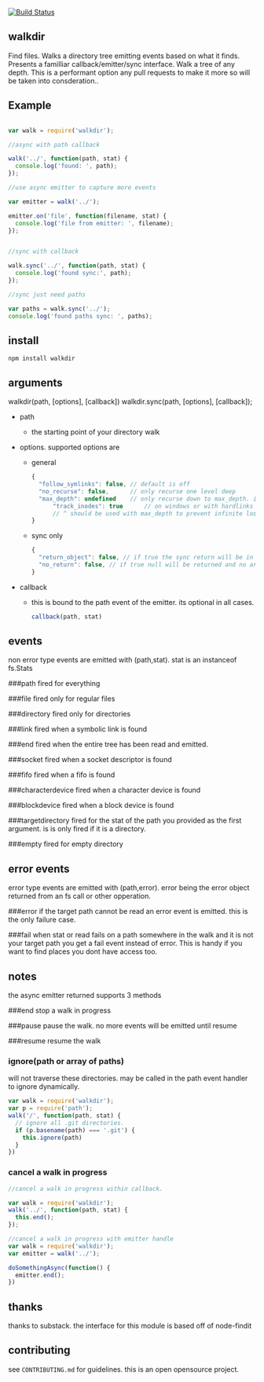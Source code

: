 [![Build Status](https://secure.travis-ci.org/soldair/node-walkdir.png)](http://travis-ci.org/soldair/node-walkdir)
 
## walkdir

Find files. Walks a directory tree emitting events based on what it finds. Presents a familliar callback/emitter/sync interface. Walk a tree of any depth. This is a performant option any pull requests to make it more so will be taken into consderation.. 

## Example

```js

var walk = require('walkdir');

//async with path callback 

walk('../', function(path, stat) {
  console.log('found: ', path);
});

//use async emitter to capture more events

var emitter = walk('../');

emitter.on('file', function(filename, stat) {
  console.log('file from emitter: ', filename);
});


//sync with callback

walk.sync('../', function(path, stat) {
  console.log('found sync:', path);
});

//sync just need paths

var paths = walk.sync('../');
console.log('found paths sync: ', paths);

```


## install

	npm install walkdir

## arguments

walkdir(path, [options], [callback])
walkdir.sync(path, [options], [callback]);

- path
  - the starting point of your directory walk

- options. supported options are
  - general

	```js
	{
	  "follow_symlinks": false, // default is off 
	  "no_recurse": false,      // only recurse one level deep
	  "max_depth": undefined    // only recurse down to max_depth. if you need more than no_recurse
          "track_inodes": true      // on windows or with hardlinks some files are not emitted due to inode collision. 
          // ^ should be used with max_depth to prevent infinite loop
	}
	```

  - sync only

	```js
	{
	  "return_object": false, // if true the sync return will be in {path:stat} format instead of [path,path,...]
	  "no_return": false, // if true null will be returned and no array or object will be created with found paths. useful for large listings
	}
	```

- callback
  - this is bound to the path event of the emitter. its optional in all cases.

	```js
	callback(path, stat)
	```

## events

non error type events are emitted with (path,stat). stat is an instanceof fs.Stats

###path
fired for everything

###file
fired only for regular files

###directory
fired only for directories

###link
fired when a symbolic link is found

###end
fired when the entire tree has been read and emitted.

###socket
fired when a socket descriptor is found

###fifo
fired when a fifo is found

###characterdevice
fired when a character device is found

###blockdevice
fired when a block device is found

###targetdirectory
fired for the stat of the path you provided as the first argument. is is only fired if it is a directory.

###empty
fired for empty directory

## error events
error type events are emitted with (path,error). error being the error object returned from an fs call or other opperation.

###error
if the target path cannot be read an error event is emitted. this is the only failure case.

###fail
when stat or read fails on a path somewhere in the walk and it is not your target path you get a fail event instead of error.
This is handy if you want to find places you dont have access too.

## notes
the async emitter returned supports 3 methods

###end
  stop a walk in progress

###pause
  pause the walk. no more events will be emitted until resume

###resume
  resume the walk

### ignore(path or array of paths)
  will not traverse these directories. may be called in the path event handler to ignore dynamically. 
  ```js
  var walk = require('walkdir');
  var p = require('path');
  walk('/', function(path, stat) {
    // ignore all .git directories.
    if (p.basename(path) === '.git') {
      this.ignore(path)
    }
  })
  ```

### cancel a walk in progress
  ```js
  //cancel a walk in progress within callback.

  var walk = require('walkdir');
  walk('../', function(path, stat) {
    this.end();
  });

  //cancel a walk in progress with emitter handle
  var walk = require('walkdir');
  var emitter = walk('../');

  doSomethingAsync(function() {
    emitter.end();
  })
  ```

## thanks
thanks to substack. the interface for this module is based off of node-findit

## contributing
see `CONTRIBUTING.md` for guidelines. this is an open opensource project.

